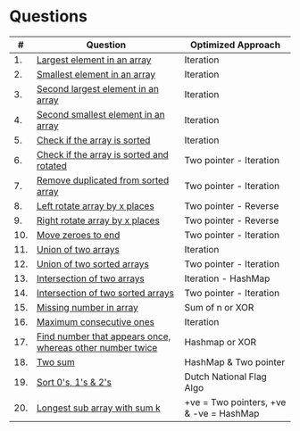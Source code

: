 # Questions

| **#** | **Question**                                                                                                                              | **Optimized Approach**                  |
| ----- | ----------------------------------------------------------------------------------------------------------------------------------------- | --------------------------------------- |
| 1.    | [Largest element in an array](https://github.com/ssm0801/DSA-using-Java/blob/master/Arrays/Question1.java)                                | Iteration                               |
| 2.    | [Smallest element in an array](https://github.com/ssm0801/DSA-using-Java/blob/master/Arrays/Question1.java)                               | Iteration                               |
| 3.    | [Second largest element in an array](https://github.com/ssm0801/DSA-using-Java/blob/master/Arrays/Question2.java)                         | Iteration                               |
| 4.    | [Second smallest element in an array](https://github.com/ssm0801/DSA-using-Java/blob/master/Arrays/Question2.java)                        | Iteration                               |
| 5.    | [Check if the array is sorted](https://github.com/ssm0801/DSA-using-Java/blob/master/Arrays/Question6.java)                               | Iteration                               |
| 6.    | [Check if the array is sorted and rotated](https://github.com/ssm0801/DSA-using-Java/blob/master/Arrays/Question6.java)                   | Two pointer - Iteration                 |
| 7.    | [Remove duplicated from sorted array](https://github.com/ssm0801/DSA-using-Java/blob/master/Arrays/Question3.java)                        | Two pointer - Iteration                 |
| 8.    | [Left rotate array by x places](https://github.com/ssm0801/DSA-using-Java/blob/master/Arrays/Question4.java)                              | Two pointer - Reverse                   |
| 9.    | [Right rotate array by x places](https://github.com/ssm0801/DSA-using-Java/blob/master/Arrays/Question4.java)                             | Two pointer - Reverse                   |
| 10.   | [Move zeroes to end](https://github.com/ssm0801/DSA-using-Java/blob/master/Arrays/Question5.java)                                         | Two pointer - Iteration                 |
| 11.   | [Union of two arrays](https://github.com/ssm0801/DSA-using-Java/blob/master/Arrays/Question7.java)                                        | Iteration                               |
| 12.   | [Union of two sorted arrays](https://github.com/ssm0801/DSA-using-Java/blob/master/Arrays/Question7.java)                                 | Two pointer - Iteration                 |
| 13.   | [Intersection of two arrays](https://github.com/ssm0801/DSA-using-Java/blob/master/Arrays/Question8.java)                                 | Iteration - HashMap                     |
| 14.   | [Intersection of two sorted arrays](https://github.com/ssm0801/DSA-using-Java/blob/master/Arrays/Question8.java)                          | Two pointer - Iteration                 |
| 15.   | [Missing number in array](https://github.com/ssm0801/DSA-using-Java/blob/master/Arrays/Question9.java)                                    | Sum of n or XOR                         |
| 16.   | [Maximum consecutive ones](https://github.com/ssm0801/DSA-using-Java/blob/master/Arrays/Question10.java)                                  | Iteration                               |
| 17.   | [Find number that appears once, whereas other number twice](https://github.com/ssm0801/DSA-using-Java/blob/master/Arrays/Question11.java) | Hashmap or XOR                          |
| 18.   | [Two sum](https://github.com/ssm0801/DSA-using-Java/blob/master/Arrays/Question13.java)                                                   | HashMap & Two pointer                   |
| 19.   | [Sort 0's, 1's & 2's](https://github.com/ssm0801/DSA-using-Java/blob/master/Arrays/Question14.java)                                       | Dutch National Flag Algo                |
| 20.   | [Longest sub array with sum k](https://github.com/ssm0801/DSA-using-Java/blob/master/Arrays/Question12.java)                              | +ve = Two pointers, +ve & -ve = HashMap |
